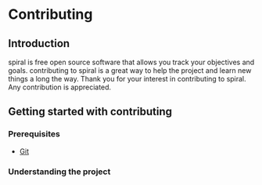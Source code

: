 # Contributing

## Introduction

spiral is free open source software that allows you track your objectives and goals. contributing to spiral is a great way to help the project and learn new things a long the way. Thank you for your interest in contributing to spiral. Any contribution is appreciated.

## Getting started with contributing

### Prerequisites

- [Git](https://git-scm.com/)

### Understanding the project
